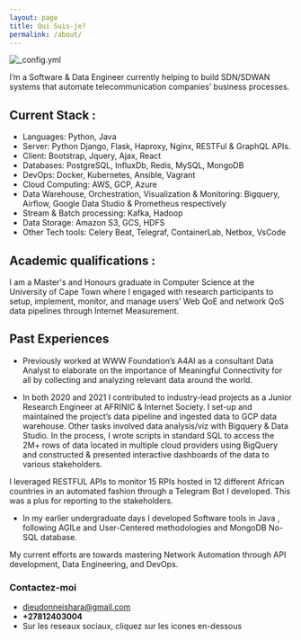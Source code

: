 ```yaml
---
layout: page
title: Qui Suis-je?
permalink: /about/
---
```

![_config.yml]({{site.baseurl}}/images/profile.jpeg)

I’m a Software & Data Engineer currently helping to build SDN/SDWAN systems that automate telecommunication companies’ business processes. 

## Current Stack : 
- Languages: Python, Java
- Server:  Python Django, Flask, Haproxy, Nginx, RESTFul & GraphQL APIs.
- Client: Bootstrap, Jquery, Ajax, React
- Databases: PostgreSQL, InfluxDb, Redis, MySQL, MongoDB
- DevOps: Docker, Kubernetes, Ansible, Vagrant
- Cloud Computing: AWS, GCP, Azure
- Data Warehouse, Orchestration, Visualization & Monitoring: Bigquery, Airflow, Google Data Studio & Prometheus respectively
- Stream & Batch processing: Kafka, Hadoop
- Data Storage: Amazon S3, GCS, HDFS
- Other Tech tools: Celery Beat, Telegraf, ContainerLab, Netbox, VsCode

## Academic qualifications : 
I am a Master's and Honours graduate in Computer Science at the University of Cape Town where I engaged with research participants to setup, implement, monitor, and manage users’ Web QoE and network QoS data pipelines through Internet Measurement.

## Past Experiences
- Previously worked at WWW Foundation’s A4AI as a consultant Data Analyst to elaborate on the importance of Meaningful Connectivity for all by collecting and analyzing relevant data around the world.

- In both 2020 and 2021 I contributed to industry-lead projects as a Junior Research Engineer at AFRINIC & Internet Society. I set-up and maintained the project’s data pipeline and ingested data to GCP data warehouse. Other tasks involved data analysis/viz with Bigquery & Data Studio. In the process, I wrote scripts in standard SQL to access the 2M+ rows of data located in multiple cloud providers using BigQuery and constructed & presented interactive dashboards of the data to various stakeholders.

I leveraged RESTFUL APIs to monitor 15 RPIs hosted in 12 different African countries in an automated fashion through a Telegram Bot I developed. This was a plus for reporting to the stakeholders.

- In my earlier undergraduate days I developed Software tools in Java , following AGILe and User-Centered methodologies and MongoDB No-SQL database.

My current efforts are towards mastering Network Automation through API development, Data Engineering, and DevOps. 

### Contactez-moi

- [dieudonneishara@gmail.com](mailto:dieudonneishara@gmail.com)
- **+27812403004**
- Sur les reseaux sociaux, cliquez sur les icones en-dessous
